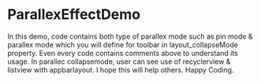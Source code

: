 # ParallexEffectDemo

In this demo, code contains both type of parallex mode such as pin mode & parallex mode which you will define for toolbar in layout_collapseMode property.
Even every code contains comments above to understand its usage.
In parallec collapsemode, user can see use of recyclerview & listview with appbarlayout.
I hope this will help others.
Happy Coding.
